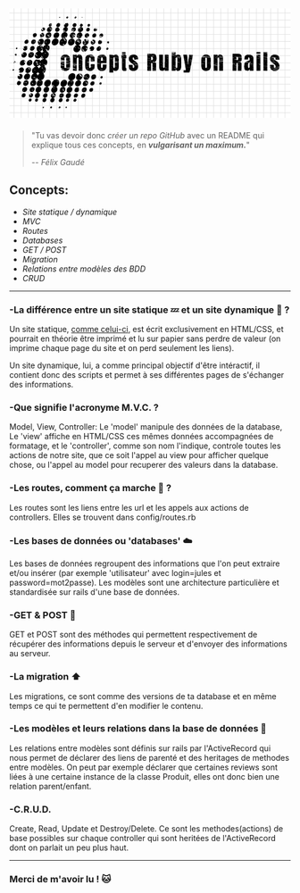 ![GitHub Logo](logo/logoconcepts.png)
----------
> "Tu vas devoir donc *créer un repo GitHub* avec un README qui explique tous ces concepts, en **_vulgarisant un maximum._**"
>
> -- *Félix Gaudé*

## Concepts:
 +  _Site statique / dynamique_
 + _MVC_
 + _Routes_
 + _Databases_
 + _GET / POST_
 + _Migration_
 + _Relations entre modèles des BDD_
 + _CRUD_
------
### -La différence entre un site statique :zzz: et un site dynamique :running: ?
Un site statique, [comme celui-ci](http://motherfuckingwebsite.com/), est écrit exclusivement en HTML/CSS, et pourrait en théorie être imprimé et lu sur papier sans perdre de valeur (on imprime chaque page du site et on perd seulement les liens).
  
Un site dynamique, lui, a comme principal objectif d'être intéractif, il contient donc des scripts et permet à ses différentes pages de s'échanger des informations.

### -Que signifie l'acronyme M.V.C. ?
Model, View, Controller:
Le 'model' manipule des données de la database, Le 'view' affiche en HTML/CSS ces mêmes données accompagnées de formatage, et le 'controller', comme son nom l'indique, controle toutes les actions de notre site, que ce soit l'appel au view pour afficher quelque chose, ou l'appel au model pour recuperer des valeurs dans la database.

### -Les routes, comment ça marche :car: ?
Les routes sont les liens entre les url et les appels aux actions de controllers. Elles se trouvent dans config/routes.rb

### -Les bases de données ou 'databases' :cloud:
Les bases de données regroupent des informations que l'on peut extraire et/ou insérer (par exemple 'utilisateur' avec login=jules et password=mot2passe). Les modèles sont une architecture particulière et standardisée sur rails d'une base de données.

### -GET & POST :email:
GET et POST sont des méthodes qui permettent respectivement de récupérer des informations depuis le serveur et d'envoyer des informations au serveur.

### -La migration :arrow_up:
Les migrations, ce sont comme des versions de ta database et en même temps ce qui te permettent d'en modifier le contenu.

### -Les modèles et leurs relations dans la base de données :blue_book:
Les relations entre modèles sont définis sur rails par l'ActiveRecord qui nous permet de déclarer des liens de parenté et des heritages de methodes entre modèles. On peut par exemple déclarer que certaines reviews sont liées à une certaine instance de la classe Produit, elles ont donc bien une relation parent/enfant.

### -C.R.U.D. 
Create, Read, Update et Destroy/Delete. Ce sont les methodes(actions) de base possibles sur chaque controller qui sont heritées de l'ActiveRecord dont on parlait un peu plus haut.

------
### Merci de m'avoir lu ! :cat:
